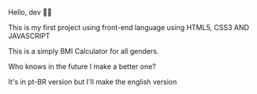 Hello, dev 👋🏻

This is my first project using front-end language using HTML5, CSS3 AND JAVASCRIPT

This is a simply BMI Calculator for all genders.

Who knows in the future I make a better one?

It's in pt-BR version but I'll make the english version
